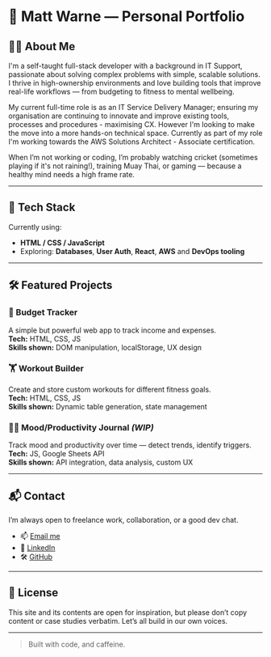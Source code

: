 # 🧠 Matt Warne — Personal Portfolio

## 👨‍💻 About Me

I'm a self-taught full-stack developer with a background in IT Support, passionate about solving complex problems with simple, scalable solutions. I thrive in high-ownership environments and love building tools that improve real-life workflows — from budgeting to fitness to mental wellbeing.

My current full-time role is as an IT Service Delivery Manager; ensuring my organisation are continuing to innovate and improve existing tools, processes and procedures - maximising CX. However I'm looking to make the move into a more hands-on technical space. Currently as part of my role I'm working towards the AWS Solutions Architect - Associate certification.

When I’m not working or coding, I’m probably watching cricket (sometimes playing if it's not raining!), training Muay Thai, or gaming — because a healthy mind needs a high frame rate.

---

## 🧰 Tech Stack

Currently using:

- **HTML / CSS / JavaScript**
- Exploring: **Databases**, **User Auth**, **React**, **AWS** and **DevOps tooling**

---

## 🛠️ Featured Projects

### 💸 Budget Tracker  
A simple but powerful web app to track income and expenses.  
**Tech:** HTML, CSS, JS  
**Skills shown:** DOM manipulation, localStorage, UX design

### 🏋️ Workout Builder  
Create and store custom workouts for different fitness goals.  
**Tech:** HTML, CSS, JS  
**Skills shown:** Dynamic table generation, state management

### 🧘‍♂️ Mood/Productivity Journal *(WIP)*  
Track mood and productivity over time — detect trends, identify triggers.  
**Tech:** JS, Google Sheets API  
**Skills shown:** API integration, data analysis, custom UX

---

## 📬 Contact

I’m always open to freelance work, collaboration, or a good dev chat.

- 📫 [Email me](mailto:matt.warne22@gmail.com)  
- 💼 [LinkedIn](www.linkedin.com/in/matt-warne-227863342)  
- 🛠️ [GitHub](https://github.com/MattW-9393)

---

## 📝 License

This site and its contents are open for inspiration, but please don’t copy content or case studies verbatim. Let’s all build in our own voices.

---

> Built with code, and caffeine.
